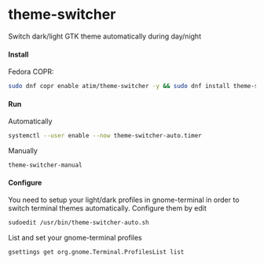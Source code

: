 # theme-switcher
Switch dark/light GTK theme automatically during day/night

#### Install

Fedora COPR:

```bash
sudo dnf copr enable atim/theme-switcher -y && sudo dnf install theme-switcher -y
```

#### Run

Automatically

```bash
systemctl --user enable --now theme-switcher-auto.timer
```


Manually

```
theme-switcher-manual
```

#### Configure

You need to setup your light/dark profiles in gnome-terminal in order to switch terminal themes automatically. Configure them by edit

```bash
sudoedit /usr/bin/theme-switcher-auto.sh
```

List and set your gnome-terminal profiles

```bash
gsettings get org.gnome.Terminal.ProfilesList list
```